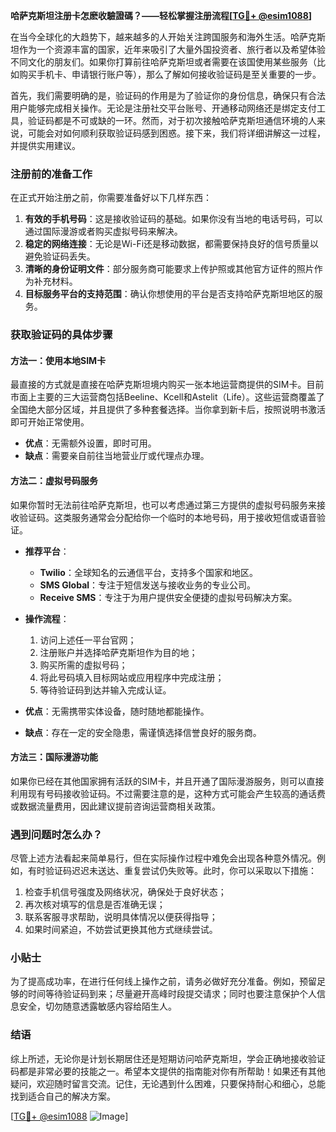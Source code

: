 **哈萨克斯坦注册卡怎麽收驗證碼？——轻松掌握注册流程[[TG💪+ @esim1088](https://t.me/s/esim1088)]**

在当今全球化的大趋势下，越来越多的人开始关注跨国服务和海外生活。哈萨克斯坦作为一个资源丰富的国家，近年来吸引了大量外国投资者、旅行者以及希望体验不同文化的朋友们。如果你打算前往哈萨克斯坦或者需要在该国使用某些服务（比如购买手机卡、申请银行账户等），那么了解如何接收验证码是至关重要的一步。

首先，我们需要明确的是，验证码的作用是为了验证你的身份信息，确保只有合法用户能够完成相关操作。无论是注册社交平台账号、开通移动网络还是绑定支付工具，验证码都是不可或缺的一环。然而，对于初次接触哈萨克斯坦通信环境的人来说，可能会对如何顺利获取验证码感到困惑。接下来，我们将详细讲解这一过程，并提供实用建议。

### 注册前的准备工作

在正式开始注册之前，你需要准备好以下几样东西：
1. **有效的手机号码**：这是接收验证码的基础。如果你没有当地的电话号码，可以通过国际漫游或者购买虚拟号码来解决。
2. **稳定的网络连接**：无论是Wi-Fi还是移动数据，都需要保持良好的信号质量以避免验证码丢失。
3. **清晰的身份证明文件**：部分服务商可能要求上传护照或其他官方证件的照片作为补充材料。
4. **目标服务平台的支持范围**：确认你想使用的平台是否支持哈萨克斯坦地区的服务。

### 获取验证码的具体步骤

#### 方法一：使用本地SIM卡
最直接的方式就是直接在哈萨克斯坦境内购买一张本地运营商提供的SIM卡。目前市面上主要的三大运营商包括Beeline、Kcell和Astelit（Life）。这些运营商覆盖了全国绝大部分区域，并且提供了多种套餐选择。当你拿到新卡后，按照说明书激活即可开始正常使用。

- **优点**：无需额外设置，即时可用。
- **缺点**：需要亲自前往当地营业厅或代理点办理。

#### 方法二：虚拟号码服务
如果你暂时无法前往哈萨克斯坦，也可以考虑通过第三方提供的虚拟号码服务来接收验证码。这类服务通常会分配给你一个临时的本地号码，用于接收短信或语音验证。

- **推荐平台**：
   - **Twilio**：全球知名的云通信平台，支持多个国家和地区。
   - **SMS Global**：专注于短信发送与接收业务的专业公司。
   - **Receive SMS**：专注于为用户提供安全便捷的虚拟号码解决方案。

- **操作流程**：
   1. 访问上述任一平台官网；
   2. 注册账户并选择哈萨克斯坦作为目的地；
   3. 购买所需的虚拟号码；
   4. 将此号码填入目标网站或应用程序中完成注册；
   5. 等待验证码到达并输入完成认证。

- **优点**：无需携带实体设备，随时随地都能操作。
- **缺点**：存在一定的安全隐患，需谨慎选择信誉良好的服务商。

#### 方法三：国际漫游功能
如果你已经在其他国家拥有活跃的SIM卡，并且开通了国际漫游服务，则可以直接利用现有号码接收验证码。不过需要注意的是，这种方式可能会产生较高的通话费或数据流量费用，因此建议提前咨询运营商相关政策。

### 遇到问题时怎么办？

尽管上述方法看起来简单易行，但在实际操作过程中难免会出现各种意外情况。例如，有时验证码迟迟未送达、重复尝试仍失败等。此时，你可以采取以下措施：

1. 检查手机信号强度及网络状况，确保处于良好状态；
2. 再次核对填写的信息是否准确无误；
3. 联系客服寻求帮助，说明具体情况以便获得指导；
4. 如果时间紧迫，不妨尝试更换其他方式继续尝试。

### 小贴士

为了提高成功率，在进行任何线上操作之前，请务必做好充分准备。例如，预留足够的时间等待验证码到来；尽量避开高峰时段提交请求；同时也要注意保护个人信息安全，切勿随意透露敏感内容给陌生人。

### 结语

综上所述，无论你是计划长期居住还是短期访问哈萨克斯坦，学会正确地接收验证码都是非常必要的技能之一。希望本文提供的指南能对你有所帮助！如果还有其他疑问，欢迎随时留言交流。记住，无论遇到什么困难，只要保持耐心和细心，总能找到适合自己的解决方案。

[[TG💪+ @esim1088](https://t.me/s/esim1088) ![Image](https://i.postimg.cc/4NQfJmqS/Snipaste-2025-05-13-00-14-12.png)]
